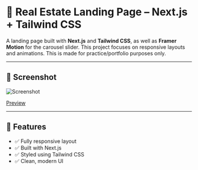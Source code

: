 # 📝 Real Estate Landing Page – Next.js + Tailwind CSS

A landing page built with **Next.js** and **Tailwind CSS**, as well as **Framer Motion** for the carousel slider. This project focuses on responsive layouts and animations. This is made for practice/portfolio purposes only.

---

## 📸 Screenshot

![Screenshot](https://i.imgur.com/himIJuF.jpeg)

[Preview](https://peaceful-moonbeam-ff0524.netlify.app/)

---

## 🚀 Features

- ✅ Fully responsive layout
- ✅ Built with Next.js
- ✅ Styled using Tailwind CSS
- ✅ Clean, modern UI